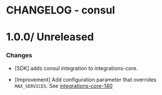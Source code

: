 # CHANGELOG - consul

1.0.0/ Unreleased
==================

### Changes

* [SDK] adds consul integration to integrations-core.

* [Improvement] Add configuration parameter that overrides `MAX_SERVICES`. See [integrations-core-140](https://github.com/DataDog/integrations-core/pull/140)
